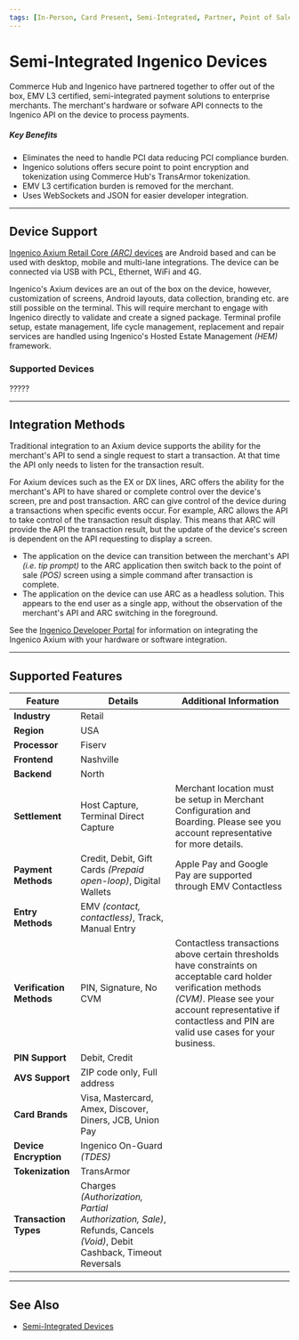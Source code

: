 ```yaml
---
tags: [In-Person, Card Present, Semi-Integrated, Partner, Point of Sale, Terminal, Device]
---
```


# Semi-Integrated Ingenico Devices

Commerce Hub and Ingenico have partnered together to offer out of the box, EMV L3 certified, semi-integrated payment solutions to enterprise merchants. The merchant's hardware or sofware API connects to the Ingenico API on the device to process payments.

##### Key Benefits

- Eliminates the need to handle PCI data reducing PCI compliance burden.
- Ingenico solutions offers secure point to point encryption and tokenization using Commerce Hub's TransArmor tokenization.
- EMV L3 certification burden is removed for the merchant.
- Uses WebSockets and JSON for easier developer integration.

---

## Device Support

[Ingenico Axium Retail Core *(ARC)* devices](https://ingenico.com/us-en/products-services/payment-terminals/axium) are Android based and can be used with desktop, mobile and multi-lane integrations. The device can be connected via USB with PCL, Ethernet, WiFi and 4G.

Ingenico's Axium devices are an out of the box on the device, however, customization of screens, Android layouts, data collection, branding etc. are still possible on the terminal. This will require merchant to engage with Ingenico directly to validate and create a signed package. Terminal profile setup, estate management, life cycle management, replacement and repair services are handled using Ingenico's Hosted Estate Management *(HEM)* framework.

### Supported Devices

?????

---

## Integration Methods

Traditional integration to an Axium device supports the ability for the merchant's API to send a single request to start a transaction. At that time the API only needs to listen for the transaction result.

For Axium devices such as the EX or DX lines, ARC offers the ability for the merchant's API to have shared or complete control over the device's screen, pre and post transaction. ARC can give control of the device during a transactions when specific events occur. For example, ARC allows the API to take control of the transaction result display. This means that ARC will provide the API the transaction result, but the update of the device's screen is dependent on the API requesting to display a screen.

- The application on the device can transition between the merchant's API *(i.e. tip prompt)* to the ARC application then switch back to the point of sale *(POS)* screen using a simple command after transaction is complete.
- The application on the device can use ARC as a headless solution. This appears to the end user as a single app, without the observation of the merchant's API and ARC switching in the foreground.

See the [Ingenico Developer Portal](https://developer.ingenico.us/) for information on integrating the Ingenico Axium with your hardware or software integration.

---

## Supported Features

| Feature | Details | Additional Information |
| ----- | ----- | ----- |
| **Industry** | Retail | |
| **Region** | USA | |
| **Processor** | Fiserv | |
| **Frontend** | Nashville | |
| **Backend** | North | |
| **Settlement** | Host Capture, Terminal Direct Capture | Merchant location must be setup in Merchant Configuration and Boarding. Please see you account representative for more details. |
| **Payment Methods** | Credit, Debit, Gift Cards *(Prepaid open-loop)*, Digital Wallets | Apple Pay and Google Pay are supported through EMV Contactless |
| **Entry Methods** | EMV *(contact, contactless)*, Track, Manual Entry | |
| **Verification Methods** | PIN, Signature, No CVM | Contactless transactions above certain thresholds have constraints on acceptable card holder verification methods *(CVM)*. Please see your account representative if contactless and PIN are valid use cases for your business. |
| **PIN Support** | Debit, Credit | |
| **AVS Support** | ZIP code only, Full address | |
| **Card Brands** | Visa, Mastercard, Amex, Discover, Diners, JCB, Union Pay | |
| **Device Encryption** | Ingenico On-Guard *(TDES)* | |
| **Tokenization** | TransArmor | |
| **Transaction Types** | Charges *(Authorization, Partial Authorization, Sale)*, Refunds, Cancels *(Void)*, Debit Cashback, Timeout Reversals | |

---

## See Also

- [Semi-Integrated Devices](?path=docs/In-Person/Integrations/Semi-Integrated.md)
